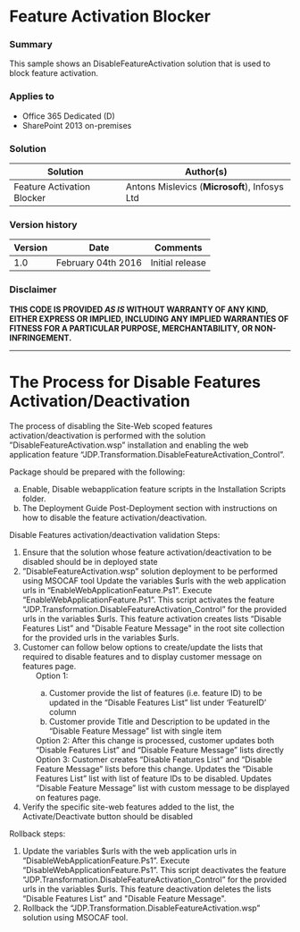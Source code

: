 # Feature Activation Blocker #

### Summary ###
This sample shows an DisableFeatureActivation solution that is used to block feature activation.

### Applies to ###
-  Office 365 Dedicated (D)
-  SharePoint 2013 on-premises


### Solution ###
Solution | Author(s)
---------|----------
Feature Activation Blocker | Antons Mislevics (**Microsoft**), Infosys Ltd

### Version history ###
Version  | Date | Comments
---------| -----| --------
1.0  | February 04th 2016 | Initial release

### Disclaimer ###
**THIS CODE IS PROVIDED *AS IS* WITHOUT WARRANTY OF ANY KIND, EITHER EXPRESS OR IMPLIED, INCLUDING ANY IMPLIED WARRANTIES OF FITNESS FOR A PARTICULAR PURPOSE, MERCHANTABILITY, OR NON-INFRINGEMENT.**


----------

# The Process for Disable Features Activation/Deactivation #
The process of disabling the Site-Web scoped features activation/deactivation is performed with the solution ”DisableFeatureActivation.wsp” installation and enabling the web application feature “JDP.Transformation.DisableFeatureActivation_Control”.  

Package should be prepared with the following: 
<ol type="a">
  <li>Enable, Disable webapplication feature scripts in the Installation Scripts folder. </li>
  <li>The Deployment Guide Post-Deployment section with instructions on how to disable the feature activation/deactivation.</li>
</ol>

Disable Features activation/deactivation validation Steps:  
<ol type="1">
   <li>Ensure that the solution whose feature activation/deactivation to be disabled should be in deployed state</li> <li>”DisableFeatureActivation.wsp” solution deployment to be performed using MSOCAF tool Update the variables $urls with the web application urls in “EnableWebApplicationFeature.Ps1”. Execute “EnableWebApplicationFeature.Ps1”. This script activates the feature “JDP.Transformation.DisableFeatureActivation_Control” for the provided urls in the variables $urls. This feature activation creates lists “Disable Features List” and "Disable Feature Message" in the root site collection for the provided urls in the variables $urls.</li>
	<li>Customer can follow below options to create/update the lists that required to disable features and to display customer message on features page.
<ol> 
Option 1: 
<ol type="a">
<li>Customer provide the list of features (i.e. feature ID) to be updated in the “Disable Features List” list under ‘FeatureID’ column</li>
<li>Customer provide Title and Description to be updated in the “Disable Feature Message” list with single item</li>
</ol>  
Option 2: After this change is processed, customer updates both “Disable Features List” and “Disable Feature Message” lists directly<br/>
Option 3: Customer creates “Disable Features List” and “Disable Feature Message” lists before this change. Updates the “Disable Features List” list with list of feature IDs to be disabled. Updates “Disable Feature Message” list with custom message to be displayed on features page.  
</ol>
</li>
	<li>Verify the specific site-web features added to the list, the Activate/Deactivate button should be disabled</li>
</ol>

Rollback steps:  
<ol type="1">
<li>Update the variables $urls with the web application urls in “DisableWebApplicationFeature.Ps1”. Execute “DisableWebApplicationFeature.Ps1”. This script deactivates the feature “JDP.Transformation.DisableFeatureActivation_Control” for the provided urls in the variables $urls. This feature deactivation deletes the lists “Disable Features List” and "Disable Feature Message".</li>
<li>Rollback the “JDP.Transformation.DisableFeatureActivation.wsp” solution using MSOCAF tool. </li>
</ol>


